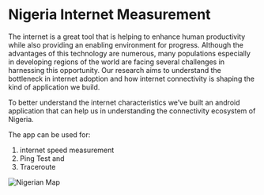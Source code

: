 # Nigeria Internet Measurement

The internet is a great tool that is helping to enhance human productivity while also providing an enabling environment for progress. Although the advantages of this technology are numerous, many populations especially in developing regions of the world are facing several challenges in harnessing this opportunity. Our research aims to understand the bottleneck in internet adoption and how internet connectivity is shaping the kind of application we build.  

To better understand the internet characteristics we’ve built an android application that can help us in understanding the connectivity ecosystem of Nigeria. 

The app can be used for:
  1. internet speed measurement
  2. Ping Test and 
  3. Traceroute 


![Nigerian Map](https://upload.wikimedia.org/wikipedia/commons/d/d2/Nigeria_political.png)



